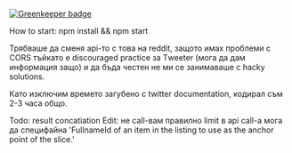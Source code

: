
[![Greenkeeper badge](https://badges.greenkeeper.io/kdichev/twitter-app.svg)](https://greenkeeper.io/)

How to start:
npm install && npm start

Трябваше да сменя api-то с това на reddit, защото имах проблеми с CORS тъйкато е discouraged practice за Тweeter (мога да дам информация защо) и да бъда честен не ми се занимаваше с hacky solutions.

Като изключим времето загубено с twitter documentation, кодирал съм 2-3 часа общо.


Todo: result concatiation
Edit: не call-вам правилно limit в api call-a мога да специфайна 'FullnameId of an item in the listing to use as the anchor point of the slice.'
